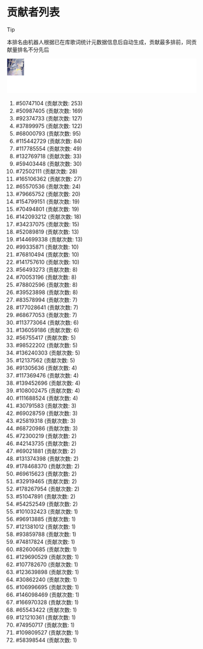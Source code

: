 # 贡献者列表

> [!TIP]
> 本排名由机器人根据已在库歌词统计元数据信息后自动生成，贡献最多排前，同贡献量排名不分先后

![贡献者头像画廊](./CONTRIBUTORS.svg)

1. #50747104 (贡献次数: 253)
2. #50987405 (贡献次数: 169)
3. #92374733 (贡献次数: 127)
4. #37899975 (贡献次数: 122)
5. #68000793 (贡献次数: 95)
6. #115442729 (贡献次数: 84)
7. #117785554 (贡献次数: 49)
8. #132769718 (贡献次数: 33)
9. #59403448 (贡献次数: 30)
10. #72502111 (贡献次数: 28)
11. #165106362 (贡献次数: 27)
12. #65570536 (贡献次数: 24)
13. #79665752 (贡献次数: 20)
14. #154799151 (贡献次数: 19)
15. #70494801 (贡献次数: 19)
16. #142093212 (贡献次数: 18)
17. #34237075 (贡献次数: 15)
18. #52089819 (贡献次数: 13)
19. #144699338 (贡献次数: 13)
20. #99335871 (贡献次数: 10)
21. #76810494 (贡献次数: 10)
22. #141757610 (贡献次数: 10)
23. #56493273 (贡献次数: 8)
24. #70053196 (贡献次数: 8)
25. #78802596 (贡献次数: 8)
26. #39523898 (贡献次数: 8)
27. #83578994 (贡献次数: 7)
28. #177028641 (贡献次数: 7)
29. #68677053 (贡献次数: 7)
30. #113773064 (贡献次数: 6)
31. #136059186 (贡献次数: 6)
32. #56755417 (贡献次数: 5)
33. #98522202 (贡献次数: 5)
34. #136240303 (贡献次数: 5)
35. #12137562 (贡献次数: 5)
36. #91305636 (贡献次数: 4)
37. #117369476 (贡献次数: 4)
38. #139452696 (贡献次数: 4)
39. #108002475 (贡献次数: 4)
40. #111688524 (贡献次数: 4)
41. #30791583 (贡献次数: 3)
42. #69028759 (贡献次数: 3)
43. #25819318 (贡献次数: 3)
44. #68720986 (贡献次数: 3)
45. #72300219 (贡献次数: 2)
46. #42143735 (贡献次数: 2)
47. #69021881 (贡献次数: 2)
48. #131374398 (贡献次数: 2)
49. #178468370 (贡献次数: 2)
50. #69615623 (贡献次数: 2)
51. #32919465 (贡献次数: 2)
52. #178267954 (贡献次数: 2)
53. #51047891 (贡献次数: 2)
54. #54252549 (贡献次数: 2)
55. #101032423 (贡献次数: 1)
56. #96913885 (贡献次数: 1)
57. #121381012 (贡献次数: 1)
58. #93859788 (贡献次数: 1)
59. #74817824 (贡献次数: 1)
60. #82600685 (贡献次数: 1)
61. #129690529 (贡献次数: 1)
62. #107782670 (贡献次数: 1)
63. #123639898 (贡献次数: 1)
64. #30862240 (贡献次数: 1)
65. #106996695 (贡献次数: 1)
66. #146098469 (贡献次数: 1)
67. #166970328 (贡献次数: 1)
68. #65543422 (贡献次数: 1)
69. #121210361 (贡献次数: 1)
70. #74950717 (贡献次数: 1)
71. #109809527 (贡献次数: 1)
72. #58398544 (贡献次数: 1)

